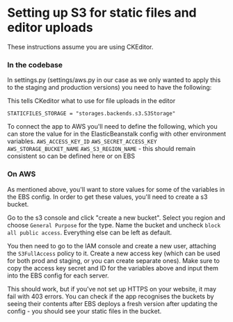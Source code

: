 # Setting up S3 for static files and editor uploads

These instructions assume you are using CKEditor.

### In the codebase
In settings.py (settings/aws.py in our case as we only wanted to apply this to the staging and production versions) you need to have the following:

This tells CKeditor what to use for file uploads in the editor
```DEFAULT_FILE_STORAGE = "storages.backends.s3boto3.S3Boto3Storage"
STATICFILES_STORAGE = "storages.backends.s3.S3Storage"
```

To connect the app to AWS you'll need to define the following, which you can store the value for in the ElasticBeanstalk config with other environment variables.
`AWS_ACCESS_KEY_ID`
`AWS_SECRET_ACCESS_KEY`
`AWS_STORAGE_BUCKET_NAME`
`AWS_S3_REGION_NAME` - this should remain consistent so can be defined here or on EBS

### On AWS
As mentioned above, you'll want to store values for some of the variables in the EBS config. In order to get these values, you'll need to create a s3 bucket.

Go to the s3 console and click "create a new bucket". Select you region and choose `General Purpose` for the type. Name the bucket and uncheck `block all public access`. Everything else can be left as default.

You then need to go to the IAM console and create a new user, attaching the `S3FullAccess` policy to it. Create a new access key (which can be used for both prod and staging, or you can create separate ones). Make sure to copy the access key secret and ID for the variables above and input them into the EBS config for each server.

This should work, but if you've not set up HTTPS on your website, it may fail with 403 errors. You can check if the app recognises the buckets by seeing their contents after EBS deploys a fresh version after updating the config - you should see your static files in the bucket.
